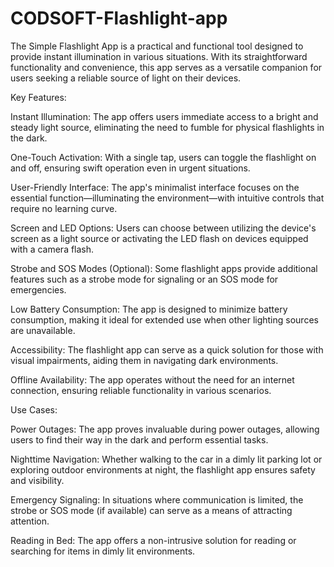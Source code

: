 # CODSOFT-Flashlight-app

The Simple Flashlight App is a practical and functional tool designed to provide instant illumination in various situations. With its straightforward functionality and convenience, this app serves as a versatile companion for users seeking a reliable source of light on their devices.

Key Features:

Instant Illumination: The app offers users immediate access to a bright and steady light source, eliminating the need to fumble for physical flashlights in the dark.

One-Touch Activation: With a single tap, users can toggle the flashlight on and off, ensuring swift operation even in urgent situations.

User-Friendly Interface: The app's minimalist interface focuses on the essential function—illuminating the environment—with intuitive controls that require no learning curve.

Screen and LED Options: Users can choose between utilizing the device's screen as a light source or activating the LED flash on devices equipped with a camera flash.

Strobe and SOS Modes (Optional): Some flashlight apps provide additional features such as a strobe mode for signaling or an SOS mode for emergencies.

Low Battery Consumption: The app is designed to minimize battery consumption, making it ideal for extended use when other lighting sources are unavailable.

Accessibility: The flashlight app can serve as a quick solution for those with visual impairments, aiding them in navigating dark environments.

Offline Availability: The app operates without the need for an internet connection, ensuring reliable functionality in various scenarios.

Use Cases:

Power Outages: The app proves invaluable during power outages, allowing users to find their way in the dark and perform essential tasks.

Nighttime Navigation: Whether walking to the car in a dimly lit parking lot or exploring outdoor environments at night, the flashlight app ensures safety and visibility.

Emergency Signaling: In situations where communication is limited, the strobe or SOS mode (if available) can serve as a means of attracting attention.

Reading in Bed: The app offers a non-intrusive solution for reading or searching for items in dimly lit environments.

